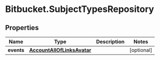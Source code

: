 # Bitbucket.SubjectTypesRepository

## Properties

Name | Type | Description | Notes
------------ | ------------- | ------------- | -------------
**events** | [**AccountAllOfLinksAvatar**](AccountAllOfLinksAvatar.md) |  | [optional] 


